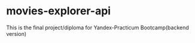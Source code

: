 # movies-explorer-api
This is the final project/diploma for Yandex-Practicum Bootcamp(backend version)
